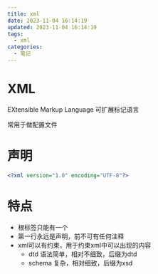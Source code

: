 ```yaml
---
title: xml
date: 2023-11-04 16:14:19
updated: 2023-11-04 16:14:19
tags:
  - xml
categories:
  - 笔记
---
```


# XML

EXtensible Markup Language 可扩展标记语言

常用于做配置文件

# 声明

```xml
<?xml version="1.0" encoding="UTF-8"?>
```

# 特点

- 根标签只能有一个
- 第一行永远是声明，前不可有任何注释
- xml可以有约束，用于约束xml中可以出现的内容
    - dtd 语法简单，相对不细致，后缀为dtd
    - schema 复杂，相对细致，后缀为xsd